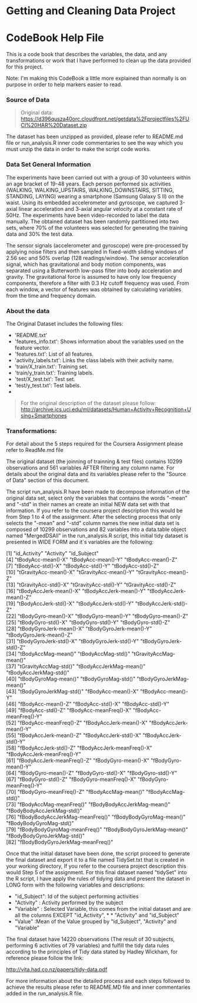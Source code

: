 # Getting and Cleaning Data Project

# CodeBook Help File
This is a code book that describes the variables, the data, and any transformations or work that I have performed to clean up the data provided for this project.

Note: I'm making this CodeBook a little more explained than normally is on purpose in order to help markers easier to read.

### Source of Data

> Original data: https://d396qusza40orc.cloudfront.net/getdata%2Fprojectfiles%2FUCI%20HAR%20Dataset.zip

The dataset has been unzipped as provided, please refer to README.md file or run_analysis.R inner code commentaries to see the way which you must unzip the data in order to make the script code works.

### Data Set General Information

The experiments have been carried out with a group of 30 volunteers within an age bracket of 19-48 years. Each person performed six activities (WALKING, WALKING_UPSTAIRS, WALKING_DOWNSTAIRS, SITTING, STANDING, LAYING) wearing a smartphone (Samsung Galaxy S II) on the waist. Using its embedded accelerometer and gyroscope, we captured 3-axial linear acceleration and 3-axial angular velocity at a constant rate of 50Hz. The experiments have been video-recorded to label the data manually. The obtained dataset has been randomly partitioned into two sets, where 70% of the volunteers was selected for generating the training data and 30% the test data. 

The sensor signals (accelerometer and gyroscope) were pre-processed by applying noise filters and then sampled in fixed-width sliding windows of 2.56 sec and 50% overlap (128 readings/window). The sensor acceleration signal, which has gravitational and body motion components, was separated using a Butterworth low-pass filter into body acceleration and gravity. The gravitational force is assumed to have only low frequency components, therefore a filter with 0.3 Hz cutoff frequency was used. From each window, a vector of features was obtained by calculating variables from the time and frequency domain.

### About the data

The Original Dataset includes the following files:

* 'README.txt'
* 'features_info.txt': Shows information about the variables used on the feature vector.
* 'features.txt': List of all features.
* 'activity_labels.txt': Links the class labels with their activity name.
* 'train/X_train.txt': Training set.
* 'train/y_train.txt': Training labels.
* 'test/X_test.txt': Test set.
* 'test/y_test.txt': Test labels.
* 
> For the original description of the dataset please follow:
http://archive.ics.uci.edu/ml/datasets/Human+Activity+Recognition+Using+Smartphones

### Transformations:

For detail about the 5 steps required for the Coursera Assignment please refer to ReadMe.md file

The original dataset (the joinning of trainning & test files) contains 10299 observations and 561 variables  AFTER filtering any column name. For details about the original data and its variables please refer to the "Source of Data" section of this document.

The script run_analysis.R have been made to decompose information of the original data set, select only the variables that contains the words "-mean" and "-std" in their names an create an initial NEW data set with that information. If you refer to the coursera project description this would be from Step 1 to 4 of the assignment. After the selecting process that only selects the "-mean" and "-std" column names the new initial data set is composed of 10299 observations and 82 variables into a data.table object named "MergedDSAll" in the run_analysis.R script, this initial tidy dataset is presented in WIDE FORM and it´s variables are the following:

 [1] "id_Activity"                     "Activity"                        "id_Subject"                     
 [4] "tBodyAcc-mean()-X"               "tBodyAcc-mean()-Y"               "tBodyAcc-mean()-Z"              
 [7] "tBodyAcc-std()-X"                "tBodyAcc-std()-Y"                "tBodyAcc-std()-Z"               
[10] "tGravityAcc-mean()-X"            "tGravityAcc-mean()-Y"            "tGravityAcc-mean()-Z"           
[13] "tGravityAcc-std()-X"             "tGravityAcc-std()-Y"             "tGravityAcc-std()-Z"            
[16] "tBodyAccJerk-mean()-X"           "tBodyAccJerk-mean()-Y"           "tBodyAccJerk-mean()-Z"          
[19] "tBodyAccJerk-std()-X"            "tBodyAccJerk-std()-Y"            "tBodyAccJerk-std()-Z"           
[22] "tBodyGyro-mean()-X"              "tBodyGyro-mean()-Y"              "tBodyGyro-mean()-Z"             
[25] "tBodyGyro-std()-X"               "tBodyGyro-std()-Y"               "tBodyGyro-std()-Z"              
[28] "tBodyGyroJerk-mean()-X"          "tBodyGyroJerk-mean()-Y"          "tBodyGyroJerk-mean()-Z"         
[31] "tBodyGyroJerk-std()-X"           "tBodyGyroJerk-std()-Y"           "tBodyGyroJerk-std()-Z"          
[34] "tBodyAccMag-mean()"              "tBodyAccMag-std()"               "tGravityAccMag-mean()"          
[37] "tGravityAccMag-std()"            "tBodyAccJerkMag-mean()"          "tBodyAccJerkMag-std()"          
[40] "tBodyGyroMag-mean()"             "tBodyGyroMag-std()"              "tBodyGyroJerkMag-mean()"        
[43] "tBodyGyroJerkMag-std()"          "fBodyAcc-mean()-X"               "fBodyAcc-mean()-Y"              
[46] "fBodyAcc-mean()-Z"               "fBodyAcc-std()-X"                "fBodyAcc-std()-Y"               
[49] "fBodyAcc-std()-Z"                "fBodyAcc-meanFreq()-X"           "fBodyAcc-meanFreq()-Y"          
[52] "fBodyAcc-meanFreq()-Z"           "fBodyAccJerk-mean()-X"           "fBodyAccJerk-mean()-Y"          
[55] "fBodyAccJerk-mean()-Z"           "fBodyAccJerk-std()-X"            "fBodyAccJerk-std()-Y"           
[58] "fBodyAccJerk-std()-Z"            "fBodyAccJerk-meanFreq()-X"       "fBodyAccJerk-meanFreq()-Y"      
[61] "fBodyAccJerk-meanFreq()-Z"       "fBodyGyro-mean()-X"              "fBodyGyro-mean()-Y"             
[64] "fBodyGyro-mean()-Z"              "fBodyGyro-std()-X"               "fBodyGyro-std()-Y"              
[67] "fBodyGyro-std()-Z"               "fBodyGyro-meanFreq()-X"          "fBodyGyro-meanFreq()-Y"         
[70] "fBodyGyro-meanFreq()-Z"          "fBodyAccMag-mean()"              "fBodyAccMag-std()"              
[73] "fBodyAccMag-meanFreq()"          "fBodyBodyAccJerkMag-mean()"      "fBodyBodyAccJerkMag-std()"      
[76] "fBodyBodyAccJerkMag-meanFreq()"  "fBodyBodyGyroMag-mean()"         "fBodyBodyGyroMag-std()"         
[79] "fBodyBodyGyroMag-meanFreq()"     "fBodyBodyGyroJerkMag-mean()"     "fBodyBodyGyroJerkMag-std()"     
[82] "fBodyBodyGyroJerkMag-meanFreq()"

Once that the initial dataset have been done, the script proceed to generate the final dataset and export it to a file named TidySet.txt that is created in your working directory, If you refer to the coursera project description this would Step 5 of the assignment. For this final dataset named "tidySet" into the R script, I have apply the rules of tidying data and present the dataset in LONG form with the following variables and descriptions:

* "id_Subject": Id of the subject performing activities
* "Activity"  : Activity performed by the subject 
* "Variable"  : Selected Variable, this comes from the initial dataset and are all the columns EXCEPT "id_Activity", * * "Activity" and "id_Subject" 
* "Value"     :Mean of the Value grouped by "id_Subject", "Activity" and "Variable"

The final dataset have 14220 observations (The result of 30 subjects, performing 6 activities of 79 variables) and fulfill the tidy data rules according to the principles of Tidy data stated by Hadley Wickham, for reference please follow the link:

http://vita.had.co.nz/papers/tidy-data.pdf

For more information about the detailed process and each steps followed to achieve the results please refer to README.MD file and inner commentaries added in the run_analysis.R file.

